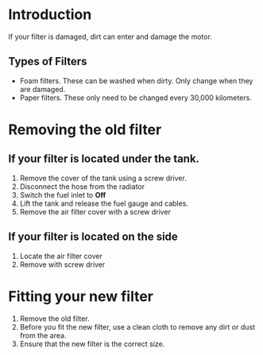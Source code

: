# Introduction
If your filter is damaged, dirt can enter and damage the motor. 
## Types of Filters
- Foam filters. These can be washed when dirty. Only change when they are damaged. 
- Paper filters. These only need to be changed every 30,000 kilometers.
# Removing the old filter
## If your filter is located under the tank. 
1. Remove the cover of the tank using a screw driver. 
2. Disconnect the hose from the radiator
3. Switch the fuel inlet to **Off**
4. Lift the tank and release the fuel gauge and cables. 
5. Remove the air filter cover with a screw driver

## If your filter is located on the side
1. Locate the air filter cover
2. Remove with screw driver

# Fitting your new filter
1. Remove the old filter.
2. Before you fit the new filter, use a clean cloth to remove any dirt or dust from the area.
3. Ensure that the new filter is the correct size.



